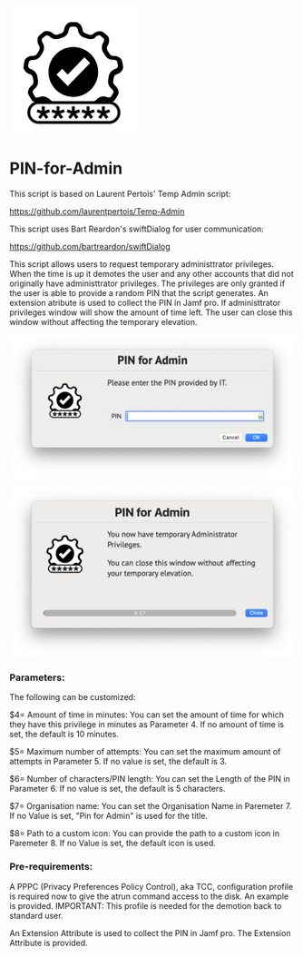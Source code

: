 ![alt text](https://github.com/Sdelsaz/PIN-for-Admin/blob/main/icon.png?raw=true)

# PIN-for-Admin

This script is based on Laurent Pertois' Temp Admin script:

https://github.com/laurentpertois/Temp-Admin

This script uses Bart Reardon's swiftDialog for user communication:

https://github.com/bartreardon/swiftDialog

This script allows users to request temporary administtrator privileges. When the time is up it demotes the user and any other accounts that did not originally have administtrator privileges. The privileges are only granted if the user is able to provide a random PIN that the script generates. An extension atribute is used to collect the PIN in Jamf pro. If administtrator privileges window will show the amount of time left. The user can close this window without affecting the temporary elevation.

![alt text](https://github.com/Sdelsaz/PIN-for-Admin/blob/main/Images/PinPrompt.png?raw=true)

![alt text](https://github.com/Sdelsaz/PIN-for-Admin/blob/main/Images/AdminConfirmation.png?raw=true)


### Parameters:

The following can be customized:

$4= Amount of time in minutes: You can set the amount of time for which they have this privilege in minutes as Parameter 4.  If no amount of time is set, the default is 10 minutes.

$5= Maximum number of attempts: You can set the maximum amount of attempts in Parameter 5.  If no value is set, the default is 3.

$6= Number of characters/PIN length: You can set the Length of the PIN in Parameter 6.  If no value is set, the default is 5 characters.

$7= Organisation name: You can set the Organisation Name in Paremeter 7. If no Value is set, "Pin for Admin" is used for the title.

$8= Path to a custom icon: You can provide the path to a custom icon in Paremeter 8. If no Value is set, the default icon is used.

### Pre-requirements:

A PPPC (Privacy Preferences Policy Control), aka TCC, configuration profile is required now to give the atrun command access to the disk. 
An example is provided. IMPORTANT: This profile is needed for the demotion back to standard user.

An Extension Attribute is used to collect the PIN in Jamf pro. The Extension Attribute is provided.
